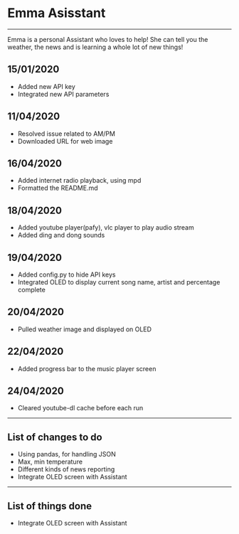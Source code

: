 # Emma Asisstant
---
Emma is a personal Assistant who loves to help! She can tell you the weather, the news and is learning a whole lot of new things!


## 15/01/2020  
* Added new API key  
* Integrated new API parameters  

## 11/04/2020  
* Resolved issue related to AM/PM  
* Downloaded URL for web image  

## 16/04/2020  
* Added internet radio playback, using mpd  
* Formatted the README.md

## 18/04/2020  
* Added youtube player(pafy), vlc player to play audio stream  
* Added ding and dong sounds

## 19/04/2020  
* Added config.py to hide API keys  
* Integrated OLED to display current song name, artist and percentage complete  

## 20/04/2020  
* Pulled weather image and displayed on OLED  

## 22/04/2020  
* Added progress bar to the music player screen  

## 24/04/2020  
* Cleared youtube-dl cache before each run  

---

## List of changes to do  
* Using pandas, for handling JSON  
* Max, min temperature  
* Different kinds of news reporting  
* Integrate OLED screen with Assistant  

---

## List of things done  
* Integrate OLED screen with Assistant
